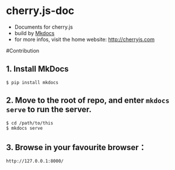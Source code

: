 cherry.js-doc
=============

- Documents for cherry.js
- build by [Mkdocs](http://www.mkdocs.org/)
- for more infos, visit the home website: http://cherryjs.com

#Contribution

## 1. Install MkDocs

    $ pip install mkdocs

## 2. Move to the root of repo, and enter `mkdocs serve` to run the server.

    $ cd /path/to/this
    $ mkdocs serve

## 3. Browse in your favourite browser：

    http://127.0.0.1:8000/